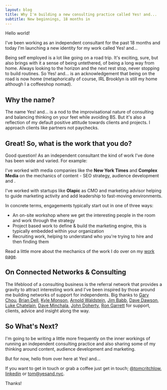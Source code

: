 ```yaml
---
layout: blog
title: Why I'm building a new consulting practice called Yes! and...
subtitle: New beginnings, 18 months in 
---
```


Hello world!

I've been working as an independent consultant for the past 18 months and today I'm launching a new identity for my work called <span class="brandsmall">Yes! and...</span>

Being self employed is a lot like going on a road trip. It's exciting, sure, but also brings with it a sense of being untethered, of being a long way from home. Always looking to the horizon and the next rest stop, never stopping to build routines. So <span class="brandsmall">Yes! and...</span> is an acknowledgement that being on the road is now home (metaphorically of course, IRL Brooklyn is still my home although I a coffeeshop nomad).

## Why the name?

The name <span class="brandsmall">Yes! and...</span> is a nod to the improvisational nature of consulting and balancing thinking on your feet while avoiding BS. But it's also a reflection of my default positive attitude towards clients and projects. I approach clients like partners not paychecks.

## Great! So, what is the work that you do?

Good question! As an independent consultant the kind of work I've done has been wide and varied. For example:

I've worked with media companies like the **New York Times** and **Complex Media** on the mechanics of content - SEO strategy, audience development and .

I've worked with startups like **Olapic** as CMO and marketing advisor helping to guide marketing activity and add leadership to fast-moving environments.

In concrete terms, engagements typically start out in one of three ways:

- An on-site workshop where we get the interesting people in the room and work through the strategy
- Project based work to define & build the marketing engine, this is typically embedded within your organization
- Recruiting work, helping to understand who you're trying to hire and then finding them

Read a little more about the mechanics of the work I do over on my <a href="/work">work page</a>.

## On Connected Networks & Consulting

The lifeblood of a consulting business is the referral network that provides a gravity to attract interesting work and I've been inspired by those around me building networks of support for independents. Big thanks to [Gary Chou](http://orbital.nyc/), [Brian Dell](https://twitter.com/itsbdell), [Kyle Monson](https://twitter.com/kmonson), [Arnold Waldstein](http://arnoldwaldstein.com/), [Jim Babb](http://www.partandsum.com/), [Dave Dawson](http://www.iamdavedawson.com/), [Luke Chatelain](https://twitter.com/lukechatelain), [Dave Minchala](https://twitter.com/daveminchala), [John Doherty](http://www.johnfdoherty.com/), [Ron Garrett](http://www.rongarrett.co/) for support, clients, advice and insight along the way.

## So What's Next?

I'm going to be writing a little more frequently on the inner workings of running an independent consulting practice and also sharing some of my thinking around content, audience development and marketing.

But for now, hello from over here at <span class="brandsmall">Yes! and...</span> 

If you want to get in touch or grab a coffee just get in touch; <a href="https://twitter.com/tomcritchlow">@tomcritchlow</a>, <a href="https://www.linkedin.com/in/tomcritchlow">linkedin</a> or <a href="mailto:tom@yesand.nyc">tom@yesand.nyc</a>.

Thanks!





